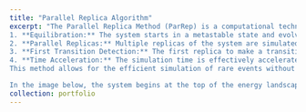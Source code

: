 ```yaml
---
title: "Parallel Replica Algorithm"
excerpt: "The Parallel Replica Method (ParRep) is a computational technique designed to accelerate molecular dynamics simulations by leveraging parallel computing to explore rare events and long timescales. Traditional molecular dynamics often struggle with simulating processes separated by long waiting times due to time step limitations. In my work, I implemented ParRep to simulate rare transitions between metastable states efficiently. The algorithm works by:
1. **Equilibration:** The system starts in a metastable state and evolves until it is equilibrated.
2. **Parallel Replicas:** Multiple replicas of the system are simulated independently in parallel, each running for a short time.
3. **First Transition Detection:** The first replica to make a transition out of the metastable state determines the new configuration.
4. **Time Acceleration:** The simulation time is effectively accelerated by multiplying the short replica time by the number of replicas, simulating longer timescales.
This method allows for the efficient simulation of rare events without modifying the potential energy surface, making it highly effective for studying processes like phase transitions or defect migrations. 

In the image below, the system begins at the top of the energy landscape and undergoes random motion. Over time, it becomes trapped in the circled region, representing a metastable state. ParRep helps accelerate the process of escaping such states, which would take much longer using traditional molecular dynamics methods. <br/><img src='/images/trajectory_animation.mp4'>"
collection: portfolio
---
```

